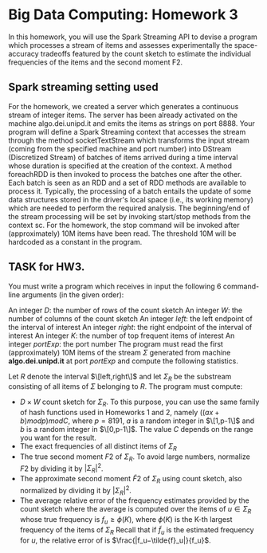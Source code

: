 # Big Data Computing: Homework 3
In this homework, you will use the Spark Streaming API to devise a program which processes a stream of items and assesses experimentally the space-accuracy tradeoffs featured by the count sketch 
to estimate the individual frequencies of the items and the second moment F2.

## Spark streaming setting used
For the homework, we created a server which generates a continuous stream of integer items. The server has been already activated on the machine algo.dei.unipd.it and emits the items as strings on port 8888. 
Your program will define a Spark Streaming context that accesses the stream through the method socketTextStream which transforms the input stream (coming from the specified machine and port number) 
into DStream (Discretized Stream) of batches of items arrived during a time interval whose duration is specified at the creation of the context. 
A method foreachRDD is then invoked to process the batches one after the other. Each batch is seen as an RDD and a set of RDD methods are available to process it. 
Typically, the processing of a batch entails the update of some data structures stored in the driver's local space (i.e., its working memory) which are needed to perform the required analysis. 
The beginning/end of the stream processing will be set by invoking start/stop methods from the context sc. For the homework, the stop command will be invoked after (approximately) 10M items have been read. 
The threshold 10M will be hardcoded as a constant in the program.

## TASK for HW3.
You must write a program which receives in input the following 6 command-line arguments (in the given order):

An integer $D$: the number of rows of the count sketch
An integer $W$: the number of columns of the count sketch
An integer $left$: the left endpoint of the interval of interest
An integer $right$: the right endpoint of the interval of interest
An integer $K$: the number of top frequent items of interest
An integer $portExp$: the port number
The program must read the first (approximately) 10M items of the stream $\Sigma$ generated from machine **algo.dei.unipd.it** at port $portExp$ and compute the following statistics. 

Let $R$ denote the interval $\[left,right\]$ and let $\Sigma_R$ be the substream consisting of all items of $\Sigma$ belonging to $R$. The program must compute: 
+ $D \times W$ count sketch for $\Sigma_R$. To this purpose, you can use the same family of hash functions used in Homeworks 1 and 2, namely $((ax+b) mod p) mod C$, where $p=8191$, $a$ is a random integer in $\[1,p-1\]$ and $b$ is a random integer in $\[0,p-1\]$. 
The value $C$ depends on the range you want for the result.
+ The exact frequencies of all distinct items of $\Sigma_R$
+ The true second moment $F2$ of $\Sigma_R$. To avoid large numbers, normalize $F2$ by dividing it by $|\Sigma_R|^2$.
+ The approximate second moment $\tilde{F}2$ of $\Sigma_R$ using count sketch, also normalized by dividing it by $|\Sigma_R|^2$.
+ The average relative error of the frequency estimates provided by the count sketch where the average is computed over the items of $u \in \Sigma_R$ whose true frequency is $f_u \geq \phi(K)$, where $\phi(K)$ is the K-th
largest frequency of the items of $\Sigma_R$ Recall that if $\tilde{f}_u$ is the estimated frequency for $u$, the relative error of is $\frac{|f_u−\tilde{f}_u|}{f_u}$.
